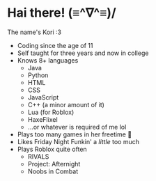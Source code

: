 # Hai there! (≡^∇^≡)/
 The name's Kori :3

- Coding since the age of 11
- Self taught for three years and now in college
- Knows 8+ languages
    - Java
    - Python
    - HTML
    - CSS
    - JavaScript
    - C++ (a minor amount of it)
    - Lua (for Roblox)
    - HaxeFlixel
    - ...or whatever is required of me lol
- Plays too many games in her freetime 🥀
- Likes Friday Night Funkin' a *little* too much
- Plays Roblox quite often
    - RIVALS
    - Project: Afternight
    - Noobs in Combat
